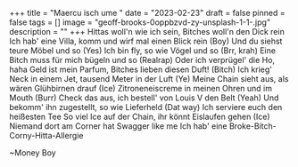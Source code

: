 +++
title = "Maercu isch ume "
date = "2023-02-23"
draft = false
pinned = false
tags = []
image = "geoff-brooks-0oppbzvd-zy-unsplash-1-1-.jpg"
description = ""
+++
Hittas woll'n wie ich sein, Bitches woll'n den Dick rein
Ich hab' eine Villa, komm und wirf mal einen Blick rein (Boy)
Und du siehst teure Möbel und so (Yes)
Ich bin fly, so wie Vögel und so (Brr, krah)
Eine Bitch muss für mich bügeln und so (Realrap)
Oder ich verprügel' die Ho, haha
Geld ist mein Parfum, Bitches lieben diesen Duft! (Bitch)
Ich krieg' Neck in einem Jet, tausend Meter in der Luft (Ye)
Meine Chain sieht aus, als wären Glühbirnen drauf (Ice)
Zitroneneiscreme in meinen Ohren und im Mouth (Burr)
Check das aus, ich bestell' von Louis V den Belt (Yeah)
Und bekomm' ihn zugestellt, so wie Lieferheld (Dat way)
Ich serviere euch den heißesten Tee
So viel Ice auf der Chain, ihr könnt Eislaufen gehen (Ice)
Niemand dort am Corner hat Swagger like me
Ich hab' eine Broke-Bitch-Corny-Hitta-Allergie

~Money Boy